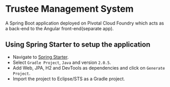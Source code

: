 # Trustee Management System

A Spring Boot application deployed on Pivotal Cloud Foundry which acts as a back-end to the Angular front-end(separate app).

## Using Spring Starter to setup the application

- Navigate to [Spring Starter](https://start.spring.io/).
- Select `Gradle Project`, `Java` and version `2.0.5`.
- Add Web, JPA, H2 and DevTools as dependencies and click on `Generate Project`.
- Import the project to Eclipse/STS as a Gradle project.

